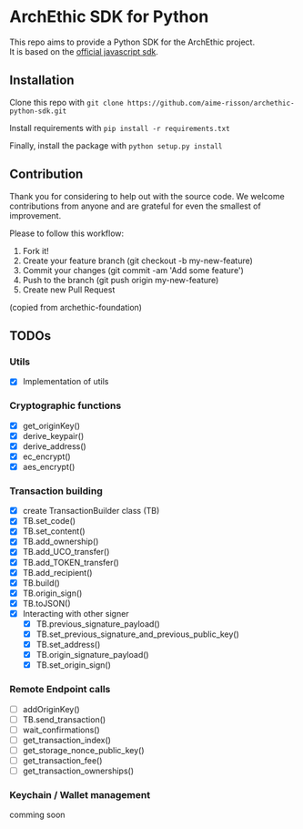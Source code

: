 # ArchEthic SDK for Python
This repo aims to provide a Python SDK for the ArchEthic project.<br>
It is based on the [official javascript sdk](https://github.com/archethic-foundation/libjs).
## Installation
Clone this repo with `git clone https://github.com/aime-risson/archethic-python-sdk.git` 

Install requirements with `pip install -r requirements.txt`

Finally, install the package with `python setup.py install`

## Contribution

Thank you for considering to help out with the source code. 
We welcome contributions from anyone and are grateful for even the smallest of improvement.

Please to follow this workflow:
1. Fork it!
2. Create your feature branch (git checkout -b my-new-feature)
3. Commit your changes (git commit -am 'Add some feature')
4. Push to the branch (git push origin my-new-feature)
5. Create new Pull Request


(copied from archethic-foundation)
## TODOs
### Utils
- [x] Implementation of utils

### Cryptographic functions
- [x] get_originKey()
- [x] derive_keypair()
- [x] derive_address()
- [x] ec_encrypt() 
- [x] aes_encrypt()

### Transaction building
- [x] create TransactionBuilder class (TB)
- [x] TB.set_code()
- [x] TB.set_content()
- [x] TB.add_ownership()
- [x] TB.add_UCO_transfer()
- [x] TB.add_TOKEN_transfer()
- [x] TB.add_recipient()
- [x] TB.build()
- [x] TB.origin_sign()
- [x] TB.toJSON()
- [x] Interacting with other signer
  - [x] TB.previous_signature_payload()
  - [x] TB.set_previous_signature_and_previous_public_key()
  - [x] TB.set_address()
  - [x] TB.origin_signature_payload()
  - [x] TB.set_origin_sign()

### Remote Endpoint calls
- [ ] addOriginKey()
- [ ] TB.send_transaction()
- [ ] wait_confirmations()
- [ ] get_transaction_index()
- [ ] get_storage_nonce_public_key()
- [ ] get_transaction_fee()
- [ ] get_transaction_ownerships()

### Keychain / Wallet management
comming soon

